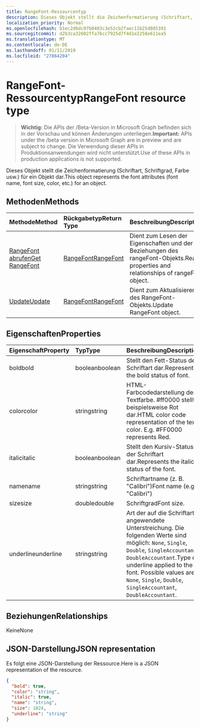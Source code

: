 ```yaml
---
title: RangeFont-Ressourcentyp
description: Dieses Objekt stellt die Zeichenformatierung (Schriftart, Schriftgrad, Farbe usw.) für ein Objekt dar.
localization_priority: Normal
ms.openlocfilehash: b1ec2d6dc97b0403c3e52cb2faec11b25d805391
ms.sourcegitcommit: d2b3ca32602ffa76cc7925d7f4d1e2258e611ea5
ms.translationtype: MT
ms.contentlocale: de-DE
ms.lasthandoff: 01/11/2019
ms.locfileid: "27864204"
---
```

# <a name="rangefont-resource-type"></a><span data-ttu-id="0d7f9-103">RangeFont-Ressourcentyp</span><span class="sxs-lookup"><span data-stu-id="0d7f9-103">RangeFont resource type</span></span>

> <span data-ttu-id="0d7f9-104">**Wichtig:** Die APIs der /Beta-Version in Microsoft Graph befinden sich in der Vorschau und können Änderungen unterliegen.</span><span class="sxs-lookup"><span data-stu-id="0d7f9-104">**Important:** APIs under the /beta version in Microsoft Graph are in preview and are subject to change.</span></span> <span data-ttu-id="0d7f9-105">Die Verwendung dieser APIs in Produktionsanwendungen wird nicht unterstützt.</span><span class="sxs-lookup"><span data-stu-id="0d7f9-105">Use of these APIs in production applications is not supported.</span></span>

<span data-ttu-id="0d7f9-106">Dieses Objekt stellt die Zeichenformatierung (Schriftart, Schriftgrad, Farbe usw.) für ein Objekt dar.</span><span class="sxs-lookup"><span data-stu-id="0d7f9-106">This object represents the font attributes (font name, font size, color, etc.) for an object.</span></span>


## <a name="methods"></a><span data-ttu-id="0d7f9-107">Methoden</span><span class="sxs-lookup"><span data-stu-id="0d7f9-107">Methods</span></span>

| <span data-ttu-id="0d7f9-108">Methode</span><span class="sxs-lookup"><span data-stu-id="0d7f9-108">Method</span></span>           | <span data-ttu-id="0d7f9-109">Rückgabetyp</span><span class="sxs-lookup"><span data-stu-id="0d7f9-109">Return Type</span></span>    |<span data-ttu-id="0d7f9-110">Beschreibung</span><span class="sxs-lookup"><span data-stu-id="0d7f9-110">Description</span></span>|
|:---------------|:--------|:----------|
|[<span data-ttu-id="0d7f9-111">RangeFont abrufen</span><span class="sxs-lookup"><span data-stu-id="0d7f9-111">Get RangeFont</span></span>](../api/rangefont-get.md) | [<span data-ttu-id="0d7f9-112">RangeFont</span><span class="sxs-lookup"><span data-stu-id="0d7f9-112">RangeFont</span></span>](rangefont.md) |<span data-ttu-id="0d7f9-113">Dient zum Lesen der Eigenschaften und der Beziehungen des rangeFont-Objekts.</span><span class="sxs-lookup"><span data-stu-id="0d7f9-113">Read properties and relationships of rangeFont object.</span></span>|
|[<span data-ttu-id="0d7f9-114">Update</span><span class="sxs-lookup"><span data-stu-id="0d7f9-114">Update</span></span>](../api/rangefont-update.md) | [<span data-ttu-id="0d7f9-115">RangeFont</span><span class="sxs-lookup"><span data-stu-id="0d7f9-115">RangeFont</span></span>](rangefont.md)   |<span data-ttu-id="0d7f9-116">Dient zum Aktualisieren des RangeFont-Objekts.</span><span class="sxs-lookup"><span data-stu-id="0d7f9-116">Update RangeFont object.</span></span> |

## <a name="properties"></a><span data-ttu-id="0d7f9-117">Eigenschaften</span><span class="sxs-lookup"><span data-stu-id="0d7f9-117">Properties</span></span>
| <span data-ttu-id="0d7f9-118">Eigenschaft</span><span class="sxs-lookup"><span data-stu-id="0d7f9-118">Property</span></span>     | <span data-ttu-id="0d7f9-119">Typ</span><span class="sxs-lookup"><span data-stu-id="0d7f9-119">Type</span></span>   |<span data-ttu-id="0d7f9-120">Beschreibung</span><span class="sxs-lookup"><span data-stu-id="0d7f9-120">Description</span></span>|
|:---------------|:--------|:----------|
|<span data-ttu-id="0d7f9-121">bold</span><span class="sxs-lookup"><span data-stu-id="0d7f9-121">bold</span></span>|<span data-ttu-id="0d7f9-122">boolean</span><span class="sxs-lookup"><span data-stu-id="0d7f9-122">boolean</span></span>|<span data-ttu-id="0d7f9-123">Stellt den Fett-Status der Schriftart dar.</span><span class="sxs-lookup"><span data-stu-id="0d7f9-123">Represents the bold status of font.</span></span>|
|<span data-ttu-id="0d7f9-124">color</span><span class="sxs-lookup"><span data-stu-id="0d7f9-124">color</span></span>|<span data-ttu-id="0d7f9-125">string</span><span class="sxs-lookup"><span data-stu-id="0d7f9-125">string</span></span>|<span data-ttu-id="0d7f9-p102">HTML-Farbcodedarstellung der Textfarbe. #ff0000 stellt beispielsweise Rot dar.</span><span class="sxs-lookup"><span data-stu-id="0d7f9-p102">HTML color code representation of the text color. E.g. #FF0000 represents Red.</span></span>|
|<span data-ttu-id="0d7f9-129">italic</span><span class="sxs-lookup"><span data-stu-id="0d7f9-129">italic</span></span>|<span data-ttu-id="0d7f9-130">boolean</span><span class="sxs-lookup"><span data-stu-id="0d7f9-130">boolean</span></span>|<span data-ttu-id="0d7f9-131">Stellt den Kursiv-Status der Schriftart dar.</span><span class="sxs-lookup"><span data-stu-id="0d7f9-131">Represents the italic status of the font.</span></span>|
|<span data-ttu-id="0d7f9-132">name</span><span class="sxs-lookup"><span data-stu-id="0d7f9-132">name</span></span>|<span data-ttu-id="0d7f9-133">string</span><span class="sxs-lookup"><span data-stu-id="0d7f9-133">string</span></span>|<span data-ttu-id="0d7f9-134">Schriftartname (z. B. "Calibri")</span><span class="sxs-lookup"><span data-stu-id="0d7f9-134">Font name (e.g. "Calibri")</span></span>|
|<span data-ttu-id="0d7f9-135">size</span><span class="sxs-lookup"><span data-stu-id="0d7f9-135">size</span></span>|<span data-ttu-id="0d7f9-136">double</span><span class="sxs-lookup"><span data-stu-id="0d7f9-136">double</span></span>|<span data-ttu-id="0d7f9-137">Schriftgrad</span><span class="sxs-lookup"><span data-stu-id="0d7f9-137">Font size.</span></span>|
|<span data-ttu-id="0d7f9-138">underline</span><span class="sxs-lookup"><span data-stu-id="0d7f9-138">underline</span></span>|<span data-ttu-id="0d7f9-139">string</span><span class="sxs-lookup"><span data-stu-id="0d7f9-139">string</span></span>|<span data-ttu-id="0d7f9-p103">Art der auf die Schriftart angewendete Unterstreichung. Die folgenden Werte sind möglich: `None`, `Single`, `Double`, `SingleAccountant`, `DoubleAccountant`.</span><span class="sxs-lookup"><span data-stu-id="0d7f9-p103">Type of underline applied to the font. Possible values are: `None`, `Single`, `Double`, `SingleAccountant`, `DoubleAccountant`.</span></span>|

## <a name="relationships"></a><span data-ttu-id="0d7f9-142">Beziehungen</span><span class="sxs-lookup"><span data-stu-id="0d7f9-142">Relationships</span></span>
<span data-ttu-id="0d7f9-143">Keine</span><span class="sxs-lookup"><span data-stu-id="0d7f9-143">None</span></span>


## <a name="json-representation"></a><span data-ttu-id="0d7f9-144">JSON-Darstellung</span><span class="sxs-lookup"><span data-stu-id="0d7f9-144">JSON representation</span></span>

<span data-ttu-id="0d7f9-145">Es folgt eine JSON-Darstellung der Ressource.</span><span class="sxs-lookup"><span data-stu-id="0d7f9-145">Here is a JSON representation of the resource.</span></span>

<!-- {
  "blockType": "resource",
  "optionalProperties": [

  ],
  "@odata.type": "microsoft.graph.rangeFont"
}-->

```json
{
  "bold": true,
  "color": "string",
  "italic": true,
  "name": "string",
  "size": 1024,
  "underline": "string"
}

```

<!-- uuid: 8fcb5dbc-d5aa-4681-8e31-b001d5168d79
2015-10-25 14:57:30 UTC -->
<!-- {
  "type": "#page.annotation",
  "description": "RangeFont resource",
  "keywords": "",
  "section": "documentation",
  "tocPath": ""
}-->
